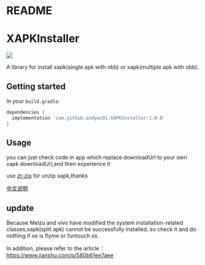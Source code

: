 # README #

# XAPKInstaller

[![](https://jitpack.io/v/andywu91/XAPKInstaller.svg)](https://jitpack.io/#andywu91/XAPKInstaller)

A library for install xapk(single apk with obb) or xapk(multiple apk with obb).

## Getting started

In your `build.gradle`:

```groovy
dependencies {
  implementation 'com.github.andywu91:XAPKInstaller:1.0.0'
}
```

## Usage
you can just check code in app which replace downloadUrl to your own xapk downloadUrl,and then experience it

use [zt-zip](<https://github.com/zeroturnaround/zt-zip>) for unzip xapk,thanks

[中文说明](./README_zh.md)

## update

Because Meizu and vivo have modified the system installation-related classes,xapk(split apk) cannot be successfully installed, so check it and do nothing if os is flyme or funtouch os.

In addition, please refer to the article：https://www.jianshu.com/p/580b61ee7aee
